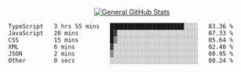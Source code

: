 <p align="center">
  <a href="https://github.com/AndyDevv">
    <img src="https://github-readme-stats.vercel.app/api?username=AndyDevv&custom_title=General%20GitHub%20Stats&theme=aura_dark" alt="General GitHub Stats">
  </a>
</p>

<!--START_SECTION:waka-->

```text
TypeScript   3 hrs 55 mins   █████████████████████░░░░   83.36 %
JavaScript   20 mins         █▓░░░░░░░░░░░░░░░░░░░░░░░   07.33 %
CSS          15 mins         █▒░░░░░░░░░░░░░░░░░░░░░░░   05.64 %
XML          6 mins          ▓░░░░░░░░░░░░░░░░░░░░░░░░   02.40 %
JSON         2 mins          ▒░░░░░░░░░░░░░░░░░░░░░░░░   00.95 %
Other        0 secs          ░░░░░░░░░░░░░░░░░░░░░░░░░   00.24 %
```

<!--END_SECTION:waka-->
